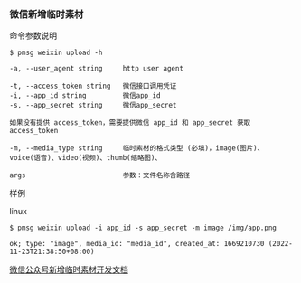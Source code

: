 ### 微信新增临时素材

命令参数说明

```text
$ pmsg weixin upload -h

-a, --user_agent string     http user agent

-t, --access_token string   微信接口调用凭证
-i, --app_id string         微信app_id
-s, --app_secret string     微信app_secret

如果没有提供 access_token，需要提供微信 app_id 和 app_secret 获取 access_token

-m, --media_type string     临时素材的格式类型 (必填)，image(图片)、voice(语音)、video(视频)、thumb(缩略图)、

args                        参数：文件名称含路径
```

样例

linux

```shell
$ pmsg weixin upload -i app_id -s app_secret -m image /img/app.png

ok; type: "image", media_id: "media_id", created_at: 1669210730 (2022-11-23T21:38:50+08:00)
```

[微信公众号新增临时素材开发文档](https://developers.weixin.qq.com/doc/offiaccount/Asset_Management/New_temporary_materials.html)

